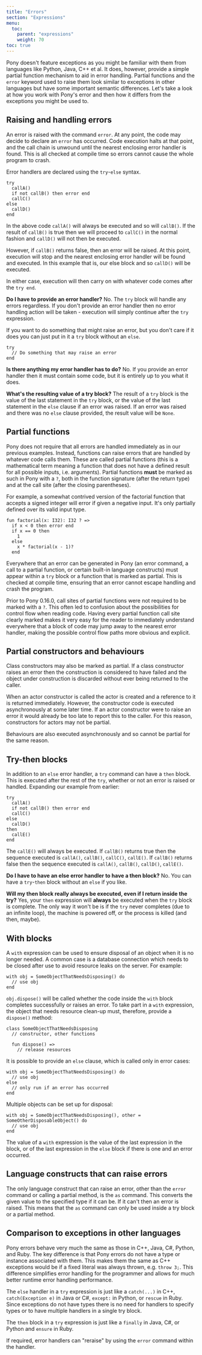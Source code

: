 ```yaml
---
title: "Errors"
section: "Expressions"
menu:
  toc:
    parent: "expressions"
    weight: 70
toc: true
---
```


Pony doesn't feature exceptions as you might be familiar with them from languages like Python, Java, C++ et al. It does, however, provide a simple partial function mechanism to aid in error handling. Partial functions and the `error` keyword used to raise them look similar to exceptions in other languages but have some important semantic differences. Let's take a look at how you work with Pony's error and then how it differs from the exceptions you might be used to.

## Raising and handling errors

An error is raised with the command `error`. At any point, the code may decide to declare an `error` has occurred. Code execution halts at that point, and the call chain is unwound until the nearest enclosing error handler is found. This is all checked at compile time so errors cannot cause the whole program to crash.

Error handlers are declared using the `try`-`else` syntax.

```pony
try
  callA()
  if not callB() then error end
  callC()
else
  callD()
end
```

In the above code `callA()` will always be executed and so will `callB()`. If the result of `callB()` is true then we will proceed to `callC()` in the normal fashion and `callD()` will not then be executed.

However, if `callB()` returns false, then an error will be raised. At this point, execution will stop and the nearest enclosing error handler will be found and executed. In this example that is, our else block and so `callD()` will be executed.

In either case, execution will then carry on with whatever code comes after the `try end`.

__Do I have to provide an error handler?__ No. The `try` block will handle any errors regardless. If you don't provide an error handler then no error handling action will be taken - execution will simply continue after the `try` expression.

If you want to do something that might raise an error, but you don't care if it does you can just put in it a `try` block without an `else`.

```pony
try
  // Do something that may raise an error
end
```

__Is there anything my error handler has to do?__ No. If you provide an error handler then it must contain some code, but it is entirely up to you what it does.

__What's the resulting value of a try block?__ The result of a `try` block is the value of the last statement in the `try` block, or the value of the last statement in the `else` clause if an error was raised. If an error was raised and there was no `else` clause provided, the result value will be `None`.


## Partial functions

Pony does not require that all errors are handled immediately as in our previous examples. Instead, functions can raise errors that are handled by whatever code calls them. These are called partial functions (this is a mathematical term meaning a function that does not have a defined result for all possible inputs, i.e. arguments). Partial functions __must__ be marked as such in Pony with a `?`, both in the function signature (after the return type) and at the call site (after the closing parentheses).

For example, a somewhat contrived version of the factorial function that accepts a signed integer will error if given a negative input. It's only partially defined over its valid input type.

```pony
fun factorial(x: I32): I32 ? =>
  if x < 0 then error end
  if x == 0 then
    1
  else
    x * factorial(x - 1)?
  end
```

Everywhere that an error can be generated in Pony (an error command, a call to a partial function, or certain built-in language constructs) must appear within a `try` block or a function that is marked as partial. This is checked at compile time, ensuring that an error cannot escape handling and crash the program.

Prior to Pony 0.16.0, call sites of partial functions were not required to be marked with a `?`. This often led to confusion about the possibilities for control flow when reading code. Having every partial function call site clearly marked makes it very easy for the reader to immediately understand everywhere that a block of code may jump away to the nearest error handler, making the possible control flow paths more obvious and explicit.

## Partial constructors and behaviours

Class constructors may also be marked as partial. If a class constructor raises an error then the construction is considered to have failed and the object under construction is discarded without ever being returned to the caller.

When an actor constructor is called the actor is created and a reference to it is returned immediately. However, the constructor code is executed asynchronously at some later time. If an actor constructor were to raise an error it would already be too late to report this to the caller. For this reason, constructors for actors may not be partial.

Behaviours are also executed asynchronously and so cannot be partial for the same reason.

## Try-then blocks

In addition to an `else` error handler, a `try` command can have a `then` block. This is executed after the rest of the `try`, whether or not an error is raised or handled. Expanding our example from earlier:

```pony
try
  callA()
  if not callB() then error end
  callC()
else
  callD()
then
  callE()
end
```

The `callE()` will always be executed. If `callB()` returns true then the sequence executed is `callA()`, `callB()`, `callC()`, `callE()`. If `callB()` returns false then the sequence executed is `callA()`, `callB()`, `callD()`, `callE()`.

__Do I have to have an else error handler to have a then block?__ No. You can have a `try`-`then` block without an `else` if you like.

__Will my then block really always be executed, even if I return inside the try?__ Yes, your `then` expression will __always__ be executed when the `try` block is complete. The only way it won't be is if the `try` never completes (due to an infinite loop), the machine is powered off, or the process is killed (and then, maybe).

## With blocks

A `with` expression can be used to ensure disposal of an object when it is no longer needed. A common case is a database connection which needs to be closed after use to avoid resource leaks on the server. For example:

```pony
with obj = SomeObjectThatNeedsDisposing() do
  // use obj
end
```

`obj.dispose()` will be called whether the code inside the `with` block completes successfully or raises an error. To take part in a `with` expression, the object that needs resource clean-up must, therefore, provide a `dispose()` method:

```pony
class SomeObjectThatNeedsDisposing
  // constructor, other functions

  fun dispose() =>
    // release resources
```

It is possible to provide an `else` clause, which is called only in error cases:

```pony
with obj = SomeObjectThatNeedsDisposing() do
  // use obj
else
  // only run if an error has occurred
end
```

Multiple objects can be set up for disposal:

```pony
with obj = SomeObjectThatNeedsDisposing(), other = SomeOtherDisposableObject() do
  // use obj
end
```

The value of a `with` expression is the value of the last expression in the block, or of the last expression in the `else` block if there is one and an error occurred.

## Language constructs that can raise errors

The only language construct that can raise an error, other than the `error` command or calling a partial method, is the `as` command. This converts the given value to the specified type if it can be. If it can't then an error is raised. This means that the `as` command can only be used inside a try block or a partial method.

## Comparison to exceptions in other languages

Pony errors behave very much the same as those in C++, Java, C#, Python, and Ruby. The key difference is that Pony errors do not have a type or instance associated with them. This makes them the same as C++ exceptions would be if a fixed literal was always thrown, e.g. `throw 3;`. This difference simplifies error handling for the programmer and allows for much better runtime error handling performance.

The `else` handler in a `try` expression is just like a `catch(...)` in C++, `catch(Exception e)` in Java or C#, `except:` in Python, or `rescue` in Ruby. Since exceptions do not have types there is no need for handlers to specify types or to have multiple handlers in a single try block.

The `then` block in a `try` expression is just like a `finally` in Java, C#, or Python and `ensure` in Ruby.

If required, error handlers can "reraise" by using the `error` command within the handler.
